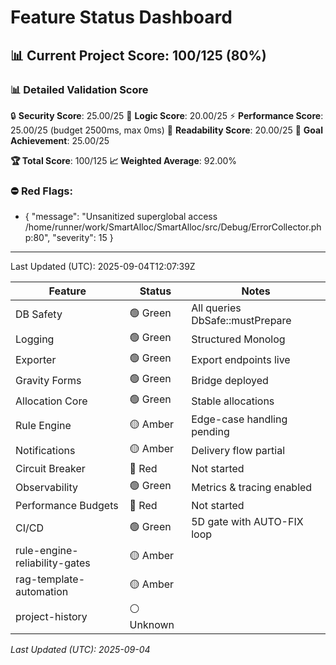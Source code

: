 # Feature Status Dashboard

## 📊 Current Project Score: 100/125 (80%)

### **📊 Detailed Validation Score**
🔒 **Security Score**: 25.00/25
🧠 **Logic Score**: 20.00/25
⚡ **Performance Score**: 25.00/25 (budget 2500ms, max 0ms)
📖 **Readability Score**: 20.00/25
🎯 **Goal Achievement**: 25.00/25

**🏆 Total Score**: 100/125
**📈 Weighted Average**: 92.00%

### ⛔ Red Flags:
- {
  "message": "Unsanitized superglobal access /home/runner/work/SmartAlloc/SmartAlloc/src/Debug/ErrorCollector.php:80",
  "severity": 15
}

---
Last Updated (UTC): 2025-09-04T12:07:39Z

<!-- AUTO-GEN:RAG START -->
| Feature | Status | Notes |
| --- | --- | --- |
| DB Safety | 🟢 Green | All queries DbSafe::mustPrepare |
| Logging | 🟢 Green | Structured Monolog |
| Exporter | 🟢 Green | Export endpoints live |
| Gravity Forms | 🟢 Green | Bridge deployed |
| Allocation Core | 🟢 Green | Stable allocations |
| Rule Engine | 🟡 Amber | Edge-case handling pending |
| Notifications | 🟡 Amber | Delivery flow partial |
| Circuit Breaker | 🔴 Red | Not started |
| Observability | 🟢 Green | Metrics & tracing enabled |
| Performance Budgets | 🔴 Red | Not started |
| CI/CD | 🟢 Green | 5D gate with AUTO-FIX loop |
| rule-engine-reliability-gates | 🟡 Amber |  |
| rag-template-automation | 🟡 Amber |  |
| project-history | ⚪ Unknown |  |

_Last Updated (UTC): 2025-09-04_
<!-- AUTO-GEN:RAG END -->
